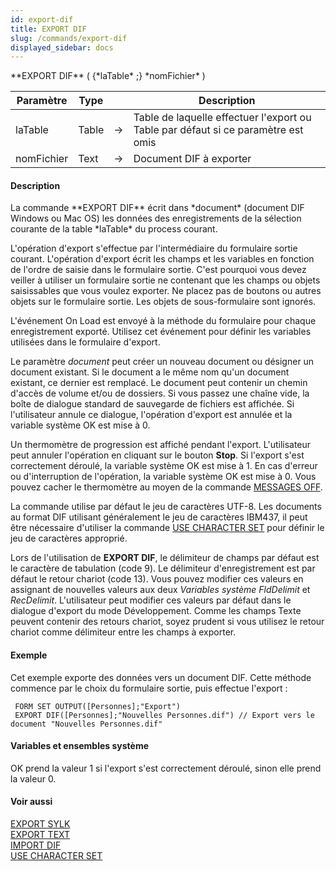 ```yaml
---
id: export-dif
title: EXPORT DIF
slug: /commands/export-dif
displayed_sidebar: docs
---
```


<!--REF #_command_.EXPORT DIF.Syntax-->**EXPORT DIF** ( {*laTable* ;} *nomFichier* )<!-- END REF-->
<!--REF #_command_.EXPORT DIF.Params-->
| Paramètre | Type |  | Description |
| --- | --- | --- | --- |
| laTable | Table | &#8594;  | Table de laquelle effectuer l'export ou Table par défaut si ce paramètre est omis |
| nomFichier | Text | &#8594;  | Document DIF à exporter |

<!-- END REF-->

#### Description 

<!--REF #_command_.EXPORT DIF.Summary-->La commande **EXPORT DIF** écrit dans *document* (document DIF Windows ou Mac OS) les données des enregistrements de la sélection courante de la table *laTable* du process courant.<!-- END REF-->

L'opération d'export s'effectue par l'intermédiaire du formulaire sortie courant. L'opération d'export écrit les champs et les variables en fonction de l'ordre de saisie dans le formulaire sortie. C'est pourquoi vous devez veiller à utiliser un formulaire sortie ne contenant que les champs ou objets saisissables que vous voulez exporter. Ne placez pas de boutons ou autres objets sur le formulaire sortie. Les objets de sous-formulaire sont ignorés.

L'événement On Load est envoyé à la méthode du formulaire pour chaque enregistrement exporté. Utilisez cet événement pour définir les variables utilisées dans le formulaire d'export.

Le paramètre *document* peut créer un nouveau document ou désigner un document existant. Si le document a le même nom qu'un document existant, ce dernier est remplacé. Le document peut contenir un chemin d'accès de volume et/ou de dossiers. Si vous passez une chaîne vide, la boîte de dialogue standard de sauvegarde de fichiers est affichée. Si l'utilisateur annule ce dialogue, l'opération d'export est annulée et la variable système OK est mise à 0\. 

Un thermomètre de progression est affiché pendant l'export. L'utilisateur peut annuler l'opération en cliquant sur le bouton **Stop**. Si l'export s'est correctement déroulé, la variable système OK est mise à 1\. En cas d'erreur ou d'interruption de l'opération, la variable système OK est mise à 0\. Vous pouvez cacher le thermomètre au moyen de la commande [MESSAGES OFF](messages-off.md).

La commande utilise par défaut le jeu de caractères UTF-8\. Les documents au format DIF utilisant généralement le jeu de caractères IBM437, il peut être nécessaire d'utiliser la commande [USE CHARACTER SET](use-character-set.md) pour définir le jeu de caractères approprié. 

Lors de l'utilisation de **EXPORT DIF**, le délimiteur de champs par défaut est le caractère de tabulation (code 9). Le délimiteur d'enregistrement est par défaut le retour chariot (code 13). Vous pouvez modifier ces valeurs en assignant de nouvelles valeurs aux deux *Variables système* *FldDelimit* et *RecDelimit*. L'utilisateur peut modifier ces valeurs par défaut dans le dialogue d'export du mode Développement. Comme les champs Texte peuvent contenir des retours chariot, soyez prudent si vous utilisez le retour chariot comme délimiteur entre les champs à exporter.

#### Exemple 

Cet exemple exporte des données vers un document DIF. Cette méthode commence par le choix du formulaire sortie, puis effectue l'export :

```4d
 FORM SET OUTPUT([Personnes];"Export")
 EXPORT DIF([Personnes];"Nouvelles Personnes.dif") // Export vers le document "Nouvelles Personnes.dif"
```

#### Variables et ensembles système 

OK prend la valeur 1 si l'export s'est correctement déroulé, sinon elle prend la valeur 0.

#### Voir aussi 

[EXPORT SYLK](export-sylk.md)  
[EXPORT TEXT](export-text.md)  
[IMPORT DIF](import-dif.md)  
[USE CHARACTER SET](use-character-set.md)  